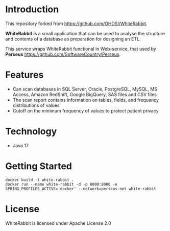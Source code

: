 Introduction
========
This repository forked from https://github.com/OHDSI/WhiteRabbit. 

**WhiteRabbit** is a small application that can be used to analyse the structure and contents of a database as preparation for designing an ETL. 

This service wraps WhiteRabbit functional in Web-service, that used by **Perseus** https://github.com/SoftwareCountry/Perseus. 

Features
========
- Can scan databases in SQL Server, Oracle, PostgreSQL, MySQL, MS Access, Amazon RedShift, Google BigQuery, SAS files and CSV files
- The scan report contains information on tables, fields, and frequency distributions of values 
- Cutoff on the minimum frequency of values to protect patient privacy

Technology
============

- Java 17

Getting Started
===============

    docker build -t white-rabbit .
    docker run --name white-rabbit -d -p 8000:8000 -e SPRING_PROFILES_ACTIVE='docker' --network=perseus-net white-rabbit

License
=======
WhiteRabbit is licensed under Apache License 2.0
